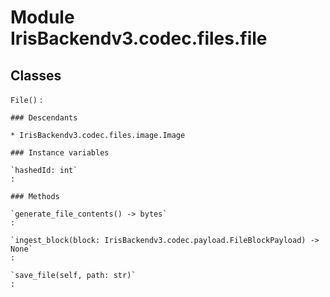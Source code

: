 Module IrisBackendv3.codec.files.file
=====================================

Classes
-------

`File()`
:   

    ### Descendants

    * IrisBackendv3.codec.files.image.Image

    ### Instance variables

    `hashedId: int`
    :

    ### Methods

    `generate_file_contents() ‑> bytes`
    :

    `ingest_block(block: IrisBackendv3.codec.payload.FileBlockPayload) ‑> None`
    :

    `save_file(self, path: str)`
    :